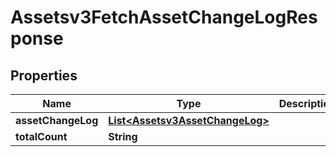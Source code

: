 

# Assetsv3FetchAssetChangeLogResponse


## Properties

| Name | Type | Description | Notes |
|------------ | ------------- | ------------- | -------------|
|**assetChangeLog** | [**List&lt;Assetsv3AssetChangeLog&gt;**](Assetsv3AssetChangeLog.md) |  |  [optional] |
|**totalCount** | **String** |  |  [optional] |



